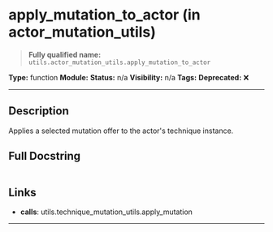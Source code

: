 # apply_mutation_to_actor (in actor_mutation_utils)
> **Fully qualified name:** `utils.actor_mutation_utils.apply_mutation_to_actor`

**Type:** function
**Module:** 
**Status:** n/a
**Visibility:** n/a
**Tags:** 
**Deprecated:** ❌

---

## Description
Applies a selected mutation offer to the actor's technique instance.

## Full Docstring
```

```

## Links
- **calls**: utils.technique_mutation_utils.apply_mutation


---
